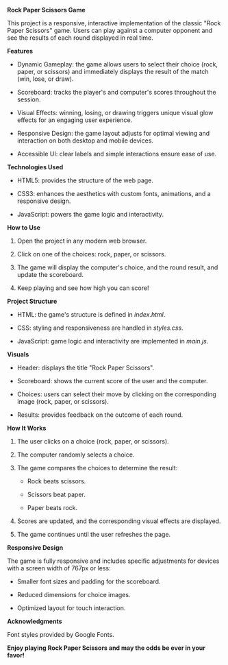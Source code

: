 **Rock Paper Scissors Game**

This project is a responsive, interactive implementation of the classic "Rock Paper Scissors" game. Users can play against a computer opponent and see the results of each round displayed in real time.

**Features**

- Dynamic Gameplay: the game allows users to select their choice (rock, paper, or 
  scissors) and immediately displays the result of the match (win, lose, or draw).

- Scoreboard: tracks the player's and computer's scores throughout the session.

- Visual Effects: winning, losing, or drawing triggers unique visual glow effects for an 
  engaging user experience.

- Responsive Design: the game layout adjusts for optimal viewing and interaction on both 
  desktop and mobile devices.

- Accessible UI: clear labels and simple interactions ensure ease of use.

**Technologies Used**

- HTML5: provides the structure of the web page.

- CSS3: enhances the aesthetics with custom fonts, animations, and a responsive design.

- JavaScript: powers the game logic and interactivity.

**How to Use**

1. Open the project in any modern web browser.

2. Click on one of the choices: rock, paper, or scissors.

3. The game will display the computer's choice, and the round result, and update the 
   scoreboard.

4. Keep playing and see how high you can score!

**Project Structure**

- HTML: the game's structure is defined in *index.html*.

- CSS: styling and responsiveness are handled in *styles.css*.

- JavaScript: game logic and interactivity are implemented in *main.js*.

**Visuals**

- Header: displays the title "Rock Paper Scissors".

- Scoreboard: shows the current score of the user and the computer.

- Choices: users can select their move by clicking on the corresponding image (rock, 
  paper, or scissors).

- Results: provides feedback on the outcome of each round.

**How It Works**

1. The user clicks on a choice (rock, paper, or scissors).

2. The computer randomly selects a choice.

3. The game compares the choices to determine the result:

   - Rock beats scissors.

   - Scissors beat paper.

   - Paper beats rock.

4. Scores are updated, and the corresponding visual effects are displayed.

5. The game continues until the user refreshes the page.

**Responsive Design**

The game is fully responsive and includes specific adjustments for devices with a screen width of 767px or less:

   - Smaller font sizes and padding for the scoreboard.

   - Reduced dimensions for choice images.

   - Optimized layout for touch interaction.

**Acknowledgments**

Font styles provided by Google Fonts.

**Enjoy playing Rock Paper Scissors and may the odds be ever in your favor!**
